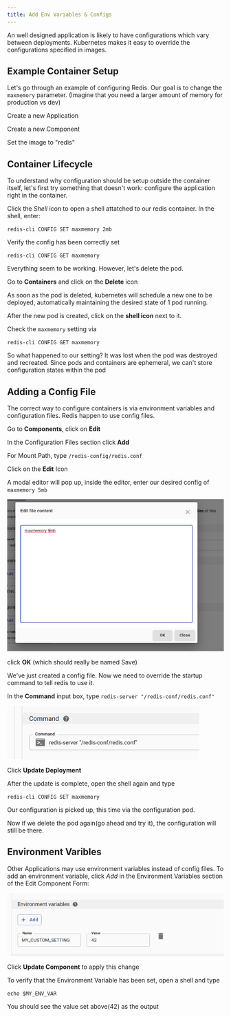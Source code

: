```yaml
---
title: Add Env Variables & Configs
---
```


An well designed application is likely to have configurations which vary between deployments. Kubernetes makes it easy to override the configurations specified in images.

## Example Container Setup

Let's go through an example of configuring Redis. Our goal is to change the `maxmemory` parameter. (Imagine that you need a larger amount of memory for production vs dev)

Create a new Application

Create a new Component

Set the image to "redis"

## Container Lifecycle

To understand why configuration should be setup outside the container itself, let's first try something that doesn't work: configure the application right in the container.

Click the _Shell_ icon to open a shell attatched to our redis container. In the shell, enter:

```
redis-cli CONFIG SET maxmemory 2mb
```

Verify the config has been correctly set

```
redis-cli CONFIG GET maxmemory
```

Everything seem to be working. However, let's delete the pod.

Go to **Containers** and click on the **Delete** icon

As soon as the pod is deleted, kubernetes will schedule a new one to be deployed, automatically maintaining the desired state of 1 pod running.

After the new pod is created, click on the **shell icon** next to it.

Check the `maxmemory` setting via

```
redis-cli CONFIG GET maxmemory
```

So what happened to our setting? It was lost when the pod was destroyed and recreated. Since pods and containers are ephemeral, we can't store configuration states within the pod

## Adding a Config File

The correct way to configure containers is via environment variables and configuration files. Redis happen to use config files.

Go to **Components**, click on **Edit**

In the Configuration Files section click **Add**

For Mount Path, type `/redis-config/redis.conf`

Click on the **Edit** Icon

A modal editor will pop up, inside the editor, enter our desired config
of `maxmemory 5mb`

![edit config file](assets/edit-config-file.png)

click **OK** (which should really be named Save)

We've just created a config file. Now we need to override the startup command to tell redis to use it.

In the **Command** input box, type `redis-server "/redis-conf/redis.conf"`

![redis command](assets/redis-command.png)

Click **Update Deployment**

After the update is complete, open the shell again and type

```
redis-cli CONFIG SET maxmemory
```

Our configuration is picked up, this time via the configuration pod.

Now if we delete the pod again(go ahead and try it), the configuration will still be there.

## Environment Varibles

Other Applications may use environment variables instead of config files. To add an environment variable, click _Add_ in the Environment Variables section of the Edit Component Form:

![env variables](assets/env-variables.png)

Click **Update Component** to apply this change

To verify that the Environment Variable has been set, open a shell and type

```
echo $MY_ENV_VAR
```

You should see the value set above(42) as the output
